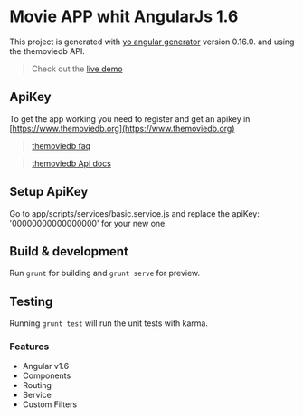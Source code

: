 # Movie APP whit AngularJs 1.6

This project is generated with [yo angular generator](https://github.com/yeoman/generator-angular)
version 0.16.0. and using the themoviedb API.

> Check out the [live demo](http://diggo.cc/movieapp)


## ApiKey

To get the app working you need to register and get an apikey in [https://www.themoviedb.org](https://www.themoviedb.org)

>[themoviedb faq](https://www.themoviedb.org/faq/api)

>[themoviedb Api docs](https://developers.themoviedb.org/3/getting-started)

## Setup ApiKey

Go to app/scripts/services/basic.service.js and replace the apiKey: '00000000000000000' for your new one.

## Build & development

Run `grunt` for building and `grunt serve` for preview.

## Testing

Running `grunt test` will run the unit tests with karma.

### Features

* Angular v1.6
* Components
* Routing
* Service
* Custom Filters

